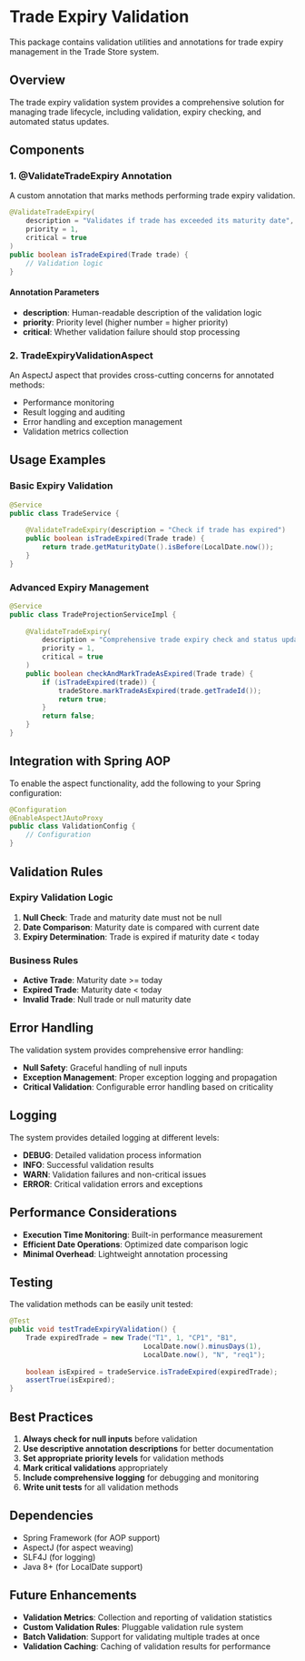 # Trade Expiry Validation

This package contains validation utilities and annotations for trade expiry management in the Trade Store system.

## Overview

The trade expiry validation system provides a comprehensive solution for managing trade lifecycle, including validation, expiry checking, and automated status updates.

## Components

### 1. @ValidateTradeExpiry Annotation

A custom annotation that marks methods performing trade expiry validation.

```java
@ValidateTradeExpiry(
    description = "Validates if trade has exceeded its maturity date",
    priority = 1,
    critical = true
)
public boolean isTradeExpired(Trade trade) {
    // Validation logic
}
```

#### Annotation Parameters

- **description**: Human-readable description of the validation logic
- **priority**: Priority level (higher number = higher priority)
- **critical**: Whether validation failure should stop processing

### 2. TradeExpiryValidationAspect

An AspectJ aspect that provides cross-cutting concerns for annotated methods:

- Performance monitoring
- Result logging and auditing
- Error handling and exception management
- Validation metrics collection

## Usage Examples

### Basic Expiry Validation

```java
@Service
public class TradeService {
    
    @ValidateTradeExpiry(description = "Check if trade has expired")
    public boolean isTradeExpired(Trade trade) {
        return trade.getMaturityDate().isBefore(LocalDate.now());
    }
}
```

### Advanced Expiry Management

```java
@Service
public class TradeProjectionServiceImpl {
    
    @ValidateTradeExpiry(
        description = "Comprehensive trade expiry check and status update",
        priority = 1,
        critical = true
    )
    public boolean checkAndMarkTradeAsExpired(Trade trade) {
        if (isTradeExpired(trade)) {
            tradeStore.markTradeAsExpired(trade.getTradeId());
            return true;
        }
        return false;
    }
}
```

## Integration with Spring AOP

To enable the aspect functionality, add the following to your Spring configuration:

```java
@Configuration
@EnableAspectJAutoProxy
public class ValidationConfig {
    // Configuration
}
```

## Validation Rules

### Expiry Validation Logic

1. **Null Check**: Trade and maturity date must not be null
2. **Date Comparison**: Maturity date is compared with current date
3. **Expiry Determination**: Trade is expired if maturity date < today

### Business Rules

- **Active Trade**: Maturity date >= today
- **Expired Trade**: Maturity date < today
- **Invalid Trade**: Null trade or null maturity date

## Error Handling

The validation system provides comprehensive error handling:

- **Null Safety**: Graceful handling of null inputs
- **Exception Management**: Proper exception logging and propagation
- **Critical Validation**: Configurable error handling based on criticality

## Logging

The system provides detailed logging at different levels:

- **DEBUG**: Detailed validation process information
- **INFO**: Successful validation results
- **WARN**: Validation failures and non-critical issues
- **ERROR**: Critical validation errors and exceptions

## Performance Considerations

- **Execution Time Monitoring**: Built-in performance measurement
- **Efficient Date Operations**: Optimized date comparison logic
- **Minimal Overhead**: Lightweight annotation processing

## Testing

The validation methods can be easily unit tested:

```java
@Test
public void testTradeExpiryValidation() {
    Trade expiredTrade = new Trade("T1", 1, "CP1", "B1", 
                                 LocalDate.now().minusDays(1), 
                                 LocalDate.now(), "N", "req1");
    
    boolean isExpired = tradeService.isTradeExpired(expiredTrade);
    assertTrue(isExpired);
}
```

## Best Practices

1. **Always check for null inputs** before validation
2. **Use descriptive annotation descriptions** for better documentation
3. **Set appropriate priority levels** for validation methods
4. **Mark critical validations** appropriately
5. **Include comprehensive logging** for debugging and monitoring
6. **Write unit tests** for all validation methods

## Dependencies

- Spring Framework (for AOP support)
- AspectJ (for aspect weaving)
- SLF4J (for logging)
- Java 8+ (for LocalDate support)

## Future Enhancements

- **Validation Metrics**: Collection and reporting of validation statistics
- **Custom Validation Rules**: Pluggable validation rule system
- **Batch Validation**: Support for validating multiple trades at once
- **Validation Caching**: Caching of validation results for performance
